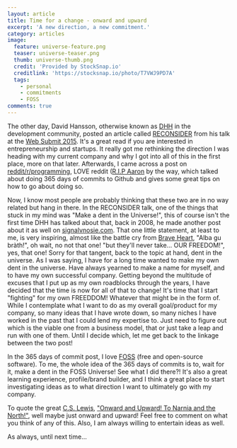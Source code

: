 ```yaml
---
layout: article
title: Time for a change - onward and upward
excerpt: 'A new direction, a new commitment.'
category: articles
image:
  feature: universe-feature.png
  teaser: universe-teaser.png
  thumb: universe-thumb.png
  credit: 'Provided by StockSnap.io'
  creditlink: 'https://stocksnap.io/photo/T7VWJ9PD7A'
  tags:
    - personal
    - commitments
    - FOSS
comments: true
---
```


The other day, David Hansson, otherwise known as [DHH](https://signalvnoise.com/writers/dhh) in the development community, posted an article called [RECONSIDER](https://medium.com/@dhh/reconsider-41adf356857f) from his talk at the [Web Submit 2015](https://websummit.net/). It's a great read if you are interested in entrepreneurship and startups. It really got me rethinking the direction I was heading with my current company and why I got into all of this in the first place, more on that later. Afterwards, I came across a post on [reddit/r/programming](https://redd.it/3rw45v), LOVE reddit ([R.I.P Aaron](http://www.rememberaaronsw.com/) by the way, which talked about doing 365 days of commits to Github and gives some great tips on how to go about doing so.

Now, I know most people are probably thinking that these two are in no way related but hang in there. In the RECONSIDER talk, one of the things that stuck in my mind was "Make a dent in the Universe!", this of course isn't the first time DHH has talked about that, back in 2008, he made another post about it as well on [signalvnosie.com](https://signalvnoise.com/posts/1437-put-a-dent-in-the-universe). That one little statement, at least to me, is very inspiring, almost like the battle cry from [Brave Heart](http://www.imdb.com/title/tt0112573/), "Alba gu bràth!", oh wait, no not that one! "but they'll never take... OUR FREEDOM!", yes, that one! Sorry for that tangent, back to the topic at hand, dent in the universe. As I was saying, I have for a long time wanted to make my own dent in the universe. Have always yearned to make a name for myself, and to have my own successful company. Getting beyond the multitude of excuses that I put up as my own roadblocks through the years, I have decided that the time is now for all of that to change! It's time that I start "fighting" for my own FREEDDOM! Whatever that might be in the form of. While I contemplate what I want to do as my overall goal/product for my company, so many ideas that I have wrote down, so many niches I have worked in the past that I could lend my expertise to. Just need to figure out which is the viable one from a business model, that or just take a leap and run with one of them. Until I decide which, let me get back to the linkage between the two post!

In the 365 days of commit post, I love [FOSS](https://en.wikipedia.org/wiki/Free_and_open-source_software) (free and open-source software). To me, the whole idea of the 365 days of commits is to, wait for it, make a dent in the FOSS Universe! See what I did there?! It's also a great learning experience, profile/brand builder, and I think a great place to start investigating ideas as to what direction I want to ultimately go with my company.

To quote the great [C.S. Lewis](https://www.cslewis.com/us), ["Onward and Upward! To Narnia and the North!"](https://www.goodreads.com/quotes/18974-onward-and-upward-to-narnia-and-the-north), well maybe just onward and upward! Feel free to comment on what you think of any of this. Also, I am always willing to entertain ideas as well.

As always, until next time...
